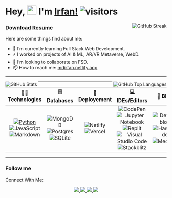 # Hey, <img src="https://github.com/TheDudeThatCode/TheDudeThatCode/blob/master/Assets/Hi.gif" width="29"> I'm [Irfan!](https://mdirfan.netlify.app/) ![visitors](https://visitor-badge.laobi.icu/badge?page_id=dev-mdirfan.dev-mdirfan)

<a href="https://github.com/dev-mdirfan/">
	<img align="right" src="https://github-readme-streak-stats.herokuapp.com?user=dev-mdirfan&theme=dark" alt="GitHub Streak">
 </a>

<h3 align="left">Download <a href="https://drive.google.com/file/d/137eaIMLDX2g49ewRlq4Zlkq6uHR_FiOU/view?usp=sharing" target="_blank">Resume</a></h3>

Here are some things find about me:

<!-- - 🔭 I’m currently working on ... -->
- 🌱 I’m currently learning Full Stack Web Development.
- ⚡ I worked on projects of AI & ML, AR/VR Metaverse, WebD.
- 👯 I’m looking to collaborate on FSD.
- 📫 How to reach me: [mdirfan.netlify.app](https://mdirfan.netlify.app/)

---

<img align="left" src="https://github-readme-stats.vercel.app/api?username=dev-mdirfan&theme=dark&show_icons=true&hide_border=false&count_private=true" alt="GitHub Stats">
<img align="right" src="https://github-readme-stats.vercel.app/api/top-langs/?username=dev-mdirfan&theme=dark&show_icons=true&hide_border=false&layout=compact" alt="GitHub Top Languages">

---

|🧑‍💻 Technologies|🗄️ Databases| 🚀 Deployement|💻 IDEs/Editors|📝 Blog|
|:----:|:------:|:-----:|:-----:|:-----:|
| [![Python](https://img.shields.io/badge/python-3670A0?style=for-the-badge&logo=python&logoColor=ffdd54)](https://github.com/dev-mdirfan?tab=repositories&q=&type=&language=python) ![JavaScript](https://img.shields.io/badge/javascript-%23323330.svg?style=for-the-badge&logo=javascript&logoColor=%23F7DF1E) ![Markdown](https://img.shields.io/badge/markdown-%23000000.svg?style=for-the-badge&logo=markdown&logoColor=white) | ![MongoDB](https://img.shields.io/badge/MongoDB-%234ea94b.svg?style=for-the-badge&logo=mongodb&logoColor=white) ![Postgres](https://img.shields.io/badge/postgres-%23316192.svg?style=for-the-badge&logo=postgresql&logoColor=white) ![SQLite](https://img.shields.io/badge/sqlite-%2307405e.svg?style=for-the-badge&logo=sqlite&logoColor=white)  | ![Netlify](https://img.shields.io/badge/netlify-%23000000.svg?style=for-the-badge&logo=netlify&logoColor=#00C7B7) ![Vercel](https://img.shields.io/badge/vercel-%23000000.svg?style=for-the-badge&logo=vercel&logoColor=white) | ![CodePen](https://img.shields.io/badge/CodePen-white?style=for-the-badge&logo=codepen&logoColor=black) ![Jupyter Notebook](https://img.shields.io/badge/jupyter-%23FA0F00.svg?style=for-the-badge&logo=jupyter&logoColor=white) ![Replit](https://img.shields.io/badge/Replit-DD1200?style=for-the-badge&logo=Replit&logoColor=white) ![Visual Studio Code](https://img.shields.io/badge/Visual%20Studio%20Code-0078d7.svg?style=for-the-badge&logo=visual-studio-code&logoColor=white) ![Stackblitz](https://img.shields.io/badge/Stackblitz-fff?style=for-the-badge&logo=Stackblitz&logoColor=1389FD) | ![Dev.to blog](https://img.shields.io/badge/dev.to-0A0A0A?style=for-the-badge&logo=dev.to&logoColor=white) ![Hashnode](https://img.shields.io/badge/Hashnode-2962FF?style=for-the-badge&logo=hashnode&logoColor=white) ![Medium](https://img.shields.io/badge/Medium-12100E?style=for-the-badge&logo=medium&logoColor=white) |

---

### Follow me

Connect With Me:

<p align="center">
	<!-- Connect with me -->
	<a href="mailto:mdirfan5702@gmail.com">
	  <img src="https://img.shields.io/badge/Gmail-D14836?style=for-the-badge&logo=gmail&logoColor=white"   />
	</a>
	<a href="https://www.linkedin.com/in/mdirfan57/">
	  <img src="https://img.shields.io/badge/LinkedIn-0077B5?style=for-the-badge&logo=linkedin&logoColor=white" /> 
	 </a> 
	<a href="https://twitter.com/mohdirfan57">
	  <img src="https://img.shields.io/badge/Twitter-1DA1F2?style=for-the-badge&logo=twitter&logoColor=white"   />
	</a>
	<a href="https://dev.to/mdirfan">
	  <img src="https://img.shields.io/badge/dev.to-0A0A0A?style=for-the-badge&logo=devdotto&logoColor=white" />
	</a>
</p>
